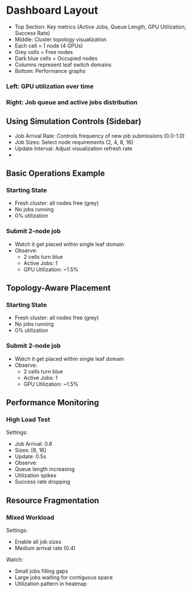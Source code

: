  # Dashboard Layout
- Top Section: Key metrics (Active Jobs, Queue Length, GPU Utilization, Success Rate)
- Middle: Cluster topology visualization
- Each cell = 1 node (4 GPUs)
- Grey cells = Free nodes
- Dark blue cells = Occupied nodes
- Columns represent leaf switch domains
- Bottom: Performance graphs

### Left: GPU utilization over time
### Right: Job queue and active jobs distribution

## Using Simulation Controls (Sidebar)
- Job Arrival Rate: Controls frequency of new job submissions (0.0-1.0)
- Job Sizes: Select node requirements (2, 4, 8, 16)
- Update Interval: Adjust visualization refresh rate
- 
## Basic Operations Example
### Starting State
- Fresh cluster: all nodes free (grey)
- No jobs running
- 0% utilization
### Submit 2-node job
- Watch it get placed within single leaf domain
- Observe:
  - 2 cells turn blue
  - Active Jobs: 1
  - GPU Utilization: ~1.5%

## Topology-Aware Placement
### Starting State
- Fresh cluster: all nodes free (grey)
- No jobs running
- 0% utilization
### Submit 2-node job
- Watch it get placed within single leaf domain
- Observe:
  - 2 cells turn blue
  - Active Jobs: 1
  - GPU Utilization: ~1.5%

## Performance Monitoring
### High Load Test
Settings:
- Job Arrival: 0.8
- Sizes: [8, 16]
- Update: 0.5s
- Observe:
- Queue length increasing
- Utilization spikes
- Success rate dropping

## Resource Fragmentation
### Mixed Workload
Settings:
- Enable all job sizes
- Medium arrival rate (0.4)

Watch:
- Small jobs filling gaps
- Large jobs waiting for contiguous space
- Utilization pattern in heatmap
